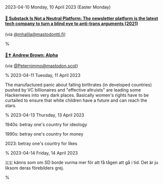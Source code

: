 2023-04-10 Monday, 10 April 2023 (Easter Monday)

#### [🔗 Substack Is Not a Neutral Platform: The newsletter platform is the latest tech company to turn a blind eye to anti-trans arguments (2021)](https://gen.medium.com/substack-is-not-a-neutral-platform-8fc5bdf8e5f2)

(via [@mhalila@mastodontti.fi](https://mastodontti.fi/@mhalila/110173472475596857))

%

#### [🔗✝  Andrew Brown: Alpha](https://andrewbrown.substack.com/p/alpha)

(via [@Peternimmo@mastodon.scot](https://mastodon.scot/@Peternimmo/110175138809137265))

%
2023-04-11 Tuesday, 11 April 2023

The manufactured panic about falling birthrates (in developed countries) pushed by VC billionaires and "effective altruists" are leading some Hackernews into very dark places. Basically women's rights have to be curtailed to ensure that white children have a future and can reach the stars. 

%
2023-04-13 Thursday, 13 April 2023

1940s: betray one's country for ideology

1990s: betray one's country for money

2023: betray one's country for likes

%
2023-04-14 Friday, 14 April 2023

&#x1F1F8;&#x1F1EA; känns som om SD borde vurma mer för att få tågen att gå i tid. Det är ju liksom deras förebilders grej. 

%
